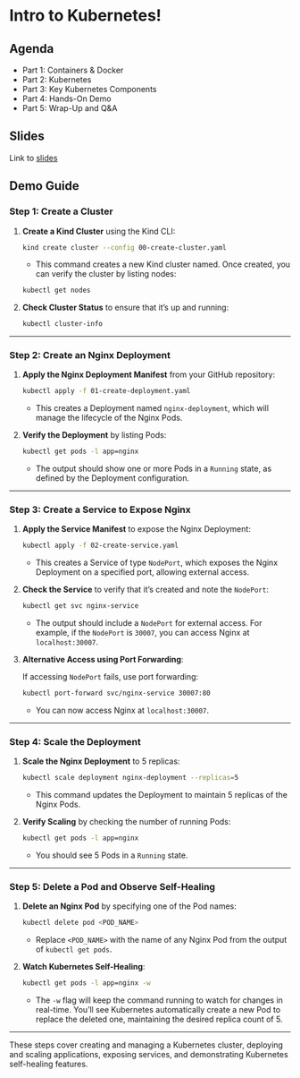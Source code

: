# Intro to Kubernetes!

## Agenda
* Part 1: Containers & Docker 
* Part 2: Kubernetes 
* Part 3: Key Kubernetes Components
* Part 4: Hands-On Demo
* Part 5: Wrap-Up and Q&A

## Slides

Link to [slides]() 

## Demo Guide

### Step 1: Create a Cluster

1. **Create a Kind Cluster** using the Kind CLI:

    ```bash
    kind create cluster --config 00-create-cluster.yaml
    ```

   - This command creates a new Kind cluster named. Once created, you can verify the cluster by listing nodes:

    ```bash
    kubectl get nodes
    ```

2. **Check Cluster Status** to ensure that it’s up and running:

    ```bash
    kubectl cluster-info
    ```

---

### Step 2: Create an Nginx Deployment

1. **Apply the Nginx Deployment Manifest** from your GitHub repository:

    ```bash
    kubectl apply -f 01-create-deployment.yaml
    ```

   - This creates a Deployment named `nginx-deployment`, which will manage the lifecycle of the Nginx Pods.

2. **Verify the Deployment** by listing Pods:

    ```bash
    kubectl get pods -l app=nginx
    ```

   - The output should show one or more Pods in a `Running` state, as defined by the Deployment configuration.

---

### Step 3: Create a Service to Expose Nginx

1. **Apply the Service Manifest** to expose the Nginx Deployment:

    ```bash
    kubectl apply -f 02-create-service.yaml
    ```

   - This creates a Service of type `NodePort`, which exposes the Nginx Deployment on a specified port, allowing external access.

2. **Check the Service** to verify that it’s created and note the `NodePort`:

    ```bash
    kubectl get svc nginx-service
    ```

   - The output should include a `NodePort` for external access. For example, if the `NodePort` is `30007`, you can access Nginx at `localhost:30007`.

3. **Alternative Access using Port Forwarding**:

    If accessing `NodePort` fails, use port forwarding:

    ```bash
    kubectl port-forward svc/nginx-service 30007:80
    ```

   - You can now access Nginx at `localhost:30007`.

---

### Step 4: Scale the Deployment

1. **Scale the Nginx Deployment** to 5 replicas:

    ```bash
    kubectl scale deployment nginx-deployment --replicas=5
    ```

   - This command updates the Deployment to maintain 5 replicas of the Nginx Pods.

2. **Verify Scaling** by checking the number of running Pods:

    ```bash
    kubectl get pods -l app=nginx
    ```

   - You should see 5 Pods in a `Running` state.

---

### Step 5: Delete a Pod and Observe Self-Healing

1. **Delete an Nginx Pod** by specifying one of the Pod names:

    ```bash
    kubectl delete pod <POD_NAME>
    ```

   - Replace `<POD_NAME>` with the name of any Nginx Pod from the output of `kubectl get pods`.

2. **Watch Kubernetes Self-Healing**:

    ```bash
    kubectl get pods -l app=nginx -w
    ```

   - The `-w` flag will keep the command running to watch for changes in real-time. You’ll see Kubernetes automatically create a new Pod to replace the deleted one, maintaining the desired replica count of 5.

---

These steps cover creating and managing a Kubernetes cluster, deploying and scaling applications, exposing services, and demonstrating Kubernetes self-healing features.
